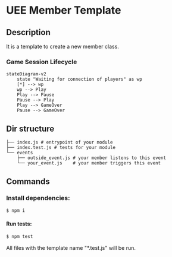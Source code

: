 # UEE Member Template

## Description
It is a template to create a new member class.

### Game Session Lifecycle
```mermaid
stateDiagram-v2
    state "Waiting for connection of players" as wp
    [*] --> wp
    wp --> Play
    Play --> Pause
    Pause --> Play
    Play --> GameOver
    Pause --> GameOver
```

## Dir structure
```
├── index.js # entrypoint of your module
├── index.test.js # tests for your module
└── events
    ├── outside_event.js # your member listens to this event
    └── your_event.js    # your member triggers this event
```

## Commands
### Install dependencies:
```bash
$ npm i
```
#### Run tests:
```bash
$ npm test
```

All files with the template name "*.test.js" will be run.

